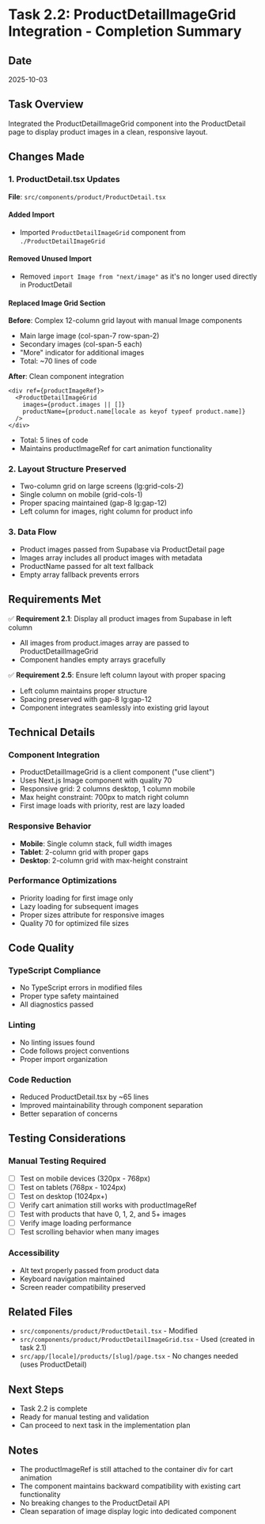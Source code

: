 # Task 2.2: ProductDetailImageGrid Integration - Completion Summary

## Date
2025-10-03

## Task Overview
Integrated the ProductDetailImageGrid component into the ProductDetail page to display product images in a clean, responsive layout.

## Changes Made

### 1. ProductDetail.tsx Updates
**File**: `src/components/product/ProductDetail.tsx`

#### Added Import
- Imported `ProductDetailImageGrid` component from `./ProductDetailImageGrid`

#### Removed Unused Import
- Removed `import Image from "next/image"` as it's no longer used directly in ProductDetail

#### Replaced Image Grid Section
**Before**: Complex 12-column grid layout with manual Image components
- Main large image (col-span-7 row-span-2)
- Secondary images (col-span-5 each)
- "More" indicator for additional images
- Total: ~70 lines of code

**After**: Clean component integration
```tsx
<div ref={productImageRef}>
  <ProductDetailImageGrid
    images={product.images || []}
    productName={product.name[locale as keyof typeof product.name]}
  />
</div>
```
- Total: 5 lines of code
- Maintains productImageRef for cart animation functionality

### 2. Layout Structure Preserved
- Two-column grid on large screens (lg:grid-cols-2)
- Single column on mobile (grid-cols-1)
- Proper spacing maintained (gap-8 lg:gap-12)
- Left column for images, right column for product info

### 3. Data Flow
- Product images passed from Supabase via ProductDetail page
- Images array includes all product images with metadata
- ProductName passed for alt text fallback
- Empty array fallback prevents errors

## Requirements Met

✅ **Requirement 2.1**: Display all product images from Supabase in left column
- All images from product.images array are passed to ProductDetailImageGrid
- Component handles empty arrays gracefully

✅ **Requirement 2.5**: Ensure left column layout with proper spacing
- Left column maintains proper structure
- Spacing preserved with gap-8 lg:gap-12
- Component integrates seamlessly into existing grid layout

## Technical Details

### Component Integration
- ProductDetailImageGrid is a client component ("use client")
- Uses Next.js Image component with quality 70
- Responsive grid: 2 columns desktop, 1 column mobile
- Max height constraint: 700px to match right column
- First image loads with priority, rest are lazy loaded

### Responsive Behavior
- **Mobile**: Single column stack, full width images
- **Tablet**: 2-column grid with proper gaps
- **Desktop**: 2-column grid with max-height constraint

### Performance Optimizations
- Priority loading for first image only
- Lazy loading for subsequent images
- Proper sizes attribute for responsive images
- Quality 70 for optimized file sizes

## Code Quality

### TypeScript Compliance
- No TypeScript errors in modified files
- Proper type safety maintained
- All diagnostics passed

### Linting
- No linting issues found
- Code follows project conventions
- Proper import organization

### Code Reduction
- Reduced ProductDetail.tsx by ~65 lines
- Improved maintainability through component separation
- Better separation of concerns

## Testing Considerations

### Manual Testing Required
- [ ] Test on mobile devices (320px - 768px)
- [ ] Test on tablets (768px - 1024px)
- [ ] Test on desktop (1024px+)
- [ ] Verify cart animation still works with productImageRef
- [ ] Test with products that have 0, 1, 2, and 5+ images
- [ ] Verify image loading performance
- [ ] Test scrolling behavior when many images

### Accessibility
- Alt text properly passed from product data
- Keyboard navigation maintained
- Screen reader compatibility preserved

## Related Files
- `src/components/product/ProductDetail.tsx` - Modified
- `src/components/product/ProductDetailImageGrid.tsx` - Used (created in task 2.1)
- `src/app/[locale]/products/[slug]/page.tsx` - No changes needed (uses ProductDetail)

## Next Steps
- Task 2.2 is complete
- Ready for manual testing and validation
- Can proceed to next task in the implementation plan

## Notes
- The productImageRef is still attached to the container div for cart animation
- The component maintains backward compatibility with existing cart functionality
- No breaking changes to the ProductDetail API
- Clean separation of image display logic into dedicated component
